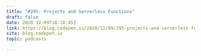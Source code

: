 ```yaml
---
title: "#295: Projects and Serverless Functions"
draft: false
date: 2020-12-09T18:10:45Z
link: https://blog.codepen.io/2020/12/09/295-projects-and-serverless-functions/?utm_medium=RSS&utm_source=hune
site: blog.codepen.io
topic: podcasts  

---
```

